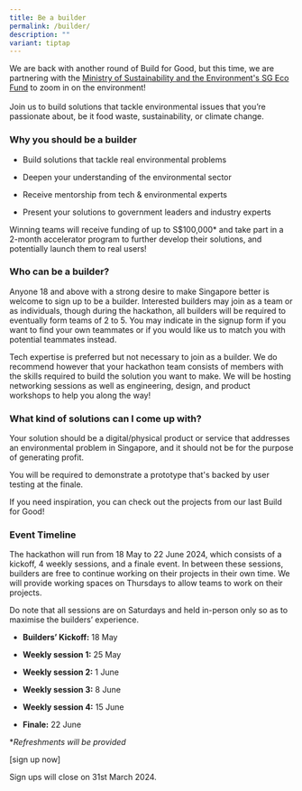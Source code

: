 ```yaml
---
title: Be a builder
permalink: /builder/
description: ""
variant: tiptap
---
```

<p>We are back with another round of Build for Good, but this time, we are
partnering with the <a href="https://www.mse.gov.sg/sgecofund/" rel="noopener noreferrer nofollow" target="_blank">Ministry of Sustainability and the Environment's SG Eco Fund</a> to
zoom in on the environment!
<br>
<br>Join us to build solutions that tackle environmental issues that you’re
passionate about, be it food waste, sustainability, or climate change.</p>
<h3><strong>Why you should be a builder</strong></h3>
<ul>
<li>
<p>Build solutions that tackle real environmental problems</p>
</li>
<li>
<p>Deepen your understanding of the environmental sector</p>
</li>
<li>
<p>Receive mentorship from tech &amp; environmental experts</p>
</li>
<li>
<p>Present your solutions to government leaders and industry experts</p>
</li>
</ul>
<p>Winning teams will receive funding of up to S$100,000* and take part in
a 2-month accelerator program to further develop their solutions, and potentially
launch them to real users!</p>
<h3><strong>Who can be a builder?</strong></h3>
<p>Anyone 18 and above with a strong desire to make Singapore better is welcome
to sign up to be a builder. Interested builders may join as a team or as
individuals, though during the hackathon, all builders will be required
to eventually form teams of 2 to 5. You may indicate in the signup form
if you want to find your own teammates or if you would like us to match
you with potential teammates instead.</p>
<p>Tech expertise is preferred but not necessary to join as a builder. We
do recommend however that your hackathon team consists of members with
the skills required to build the solution you want to make. We will be
hosting networking sessions as well as engineering, design, and product
workshops to help you along the way!</p>
<h3><strong>What kind of solutions can I come up with?</strong></h3>
<p>Your solution should be a digital/physical product or service that addresses
an environmental problem in Singapore, and it should not be for the purpose
of generating profit.</p>
<p>You will be required to demonstrate a prototype that's backed by user
testing at the finale.</p>
<p>If you need inspiration, you can check out the projects from our last
Build for Good!</p>
<h3><strong>Event Timeline</strong></h3>
<p>The hackathon will run from 18 May to 22 June 2024, which consists of
a kickoff, 4 weekly sessions, and a finale event. In between these sessions,
builders are free to continue working on their projects in their own time.
We will provide working spaces on Thursdays to allow teams to work on their
projects.</p>
<p>Do note that all sessions are on Saturdays and held in-person only so
as to maximise the builders’ experience.</p>
<ul data-tight="true" class="tight">
<li>
<p><strong>Builders’ Kickoff:</strong> 18 May</p>
</li>
<li>
<p><strong>Weekly session 1:</strong> 25 May</p>
</li>
<li>
<p><strong>Weekly session 2:</strong> 1 June</p>
</li>
<li>
<p><strong>Weekly session 3:</strong> 8 June</p>
</li>
<li>
<p><strong>Weekly session 4:</strong> 15 June</p>
</li>
<li>
<p><strong>Finale:</strong> 22 June</p>
</li>
</ul>
<p>*<em>Refreshments will be provided</em>
</p>
<p>[sign up now]</p>
<p>Sign ups will close on 31st March 2024.</p>